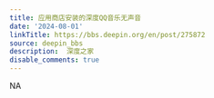```yaml
---
title: 应用商店安装的深度QQ音乐无声音
date: '2024-08-01'
linkTitle: https://bbs.deepin.org/en/post/275872
source: deepin_bbs
description:  深度之家 
disable_comments: true
---
```

NA
